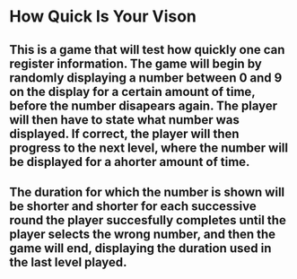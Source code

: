 # How Quick Is Your Vison

## This is a game that will test how quickly one can register information. The game will begin by randomly displaying a number between 0 and 9 on the display for a certain amount of time, before the number disapears again. The player will then have to state what number was displayed. If correct, the player will then progress to the next level, where the number will be displayed for a ahorter amount of time. 
## The duration for which the number is shown will be shorter and shorter for each successive round the player succesfully completes until the player selects the wrong number, and then the game will end, displaying the duration used in the last level played.
